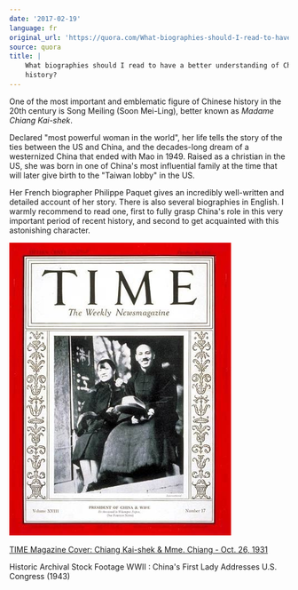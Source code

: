 ```yaml
---
date: '2017-02-19'
language: fr
original_url: 'https://quora.com/What-biographies-should-I-read-to-have-a-better-understanding-of-Chinese-history/answer/Clément-Renaud'
source: quora
title: |
    What biographies should I read to have a better understanding of Chinese
    history?
---
```


One of the most important and emblematic figure of Chinese history in
the 20th century is Song Meiling (Soon Mei-Ling), better known as
*Madame Chiang Kai-shek*.

Declared "most powerful woman in the world", her life tells the story of
the ties between the US and China, and the decades-long dream of a
westernized China that ended with Mao in 1949. Raised as a christian in
the US, she was born in one of China's most influential family at the
time that will later give birth to the "Taiwan lobby" in the US.

Her French biographer Philippe Paquet gives an incredibly well-written
and detailed account of her story. There is also several biographies in
English. I warmly recommend to read one, first to fully grasp China's
role in this very important period of recent history, and second to get
acquainted with this astonishing character.

![](/img/quora/main-qimg-fb154549200dc0aa9d36f32304cfa899-c.png)

[TIME Magazine Cover: Chiang Kai-shek & Mme. Chiang - Oct. 26,
1931](http://content.time.com/time/covers/0,16641,19311026,00.html)

Historic Archival Stock Footage WWII : China\'s First Lady Addresses
U.S. Congress (1943)
